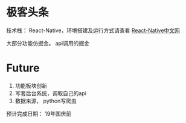 # 极客头条

技术栈： React-Native，环境搭建及运行方式请查看 [React-Native中文网](https://reactnative.cn/)

大部分功能仿掘金。 api调用的掘金

# Future

1. 功能板块创新
2. 写套后台系统，调取自己的api
3. 数据来源， python写爬虫

预计完成日期： 19年国庆前

